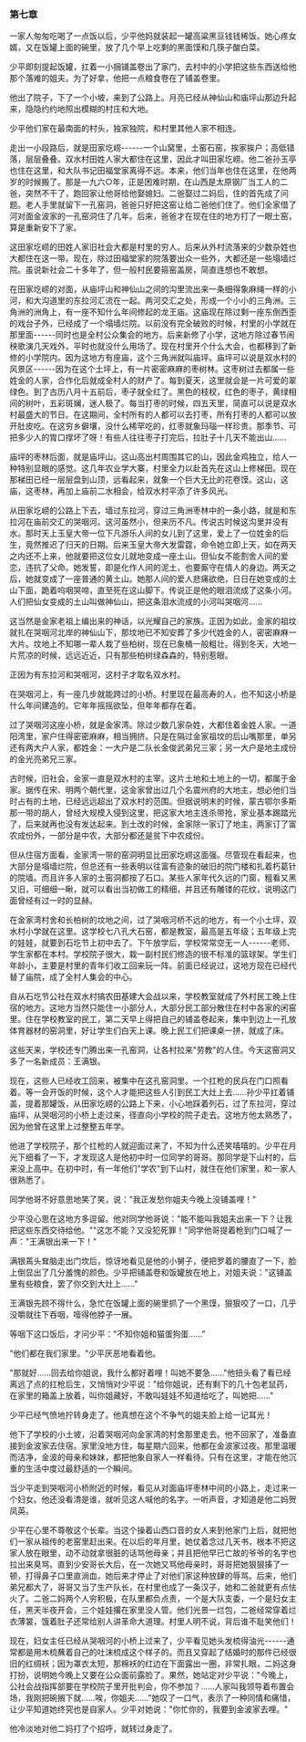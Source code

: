 ### 第七章

一家人匆匆吃喝了一点饭以后，少平他妈就装起一罐高粱黑豆钱钱稀饭。她心疼女婿，又在饭罐上面的碗里，放了几个早上吃剩的黑面馍和几筷子酸白菜。

少平即刻提起饭罐，扛着一小捆铺盖卷出了家门，去村中的小学把这些东西送给他那个落难的姐夫。为了好拿，他把一点粮食卷在了铺盖卷里。

他出了院子，下了一个小坡，来到了公路上。月亮已经从神仙山和庙坪山那边升起来，隐隐约约地照出模糊的村庄和大地。

少平他们家在最南面的村头，独家独院，和村里其他人家不相连。

走出一小段路后，就是田家圪崂------一个山窝里，土窑石窑，挨家挨户；高低错落，层层叠叠。双水村田姓人家大都住在这里，因此才叫田家圪崂。他二爸孙玉亭也住在这里，和大队书记田福堂家离得不远。本来，他们当年也住在这里，在他两岁的时候搬了。那是一九六○年，正是困难时期，在山西是太原钢厂当工人的二爸，突然不干了，跑回家让他哥给他娶媳妇。二爸娶过二妈后，住的首先成了问题。老人手里就留下一孔窑洞，爸爸只好把这窑让给二爸他们住了。他们全家借了河对面金波家的一孔窑洞住了几年。后来，爸爸才在现在住的地方打了一眼土窑，算是重新安下了家。

这田家圪崂的田姓人家旧社会大都是村里的穷人。后来从外村流落来的少数杂姓也大都住在这一带。现在，除过田福堂家的院落要出众一些外，大都还是一些塌墙烂院。虽说新社会二十多年了，但一般村民要箍窑盖房，简直连想也不敢想。

在田家圪崂的对面，从庙坪山和神仙山之间的沟里流出来一条细得象麻绳一样的小河，和大沟道里的东拉河汇流在一起。两河交汇之处，形成一个小小的三角洲。三角洲的洲角上，有一座不知什么年间修起的龙王庙。这庙现在除过剩一座东倒西歪的戏台子外，已经成了一个塌墙烂院。以前没有完全破败的时候，村里的小学就在那里面------同时也是全村公众集会的地方。后来新修了小学，这地方除过春节闹秧歌演几天戏外，平时也就没什么用场了。现在村里开个什么大会，也都移到了新修的小学院内。因为这地方有座庙，这个三角洲就叫庙坪。庙坪可以说是双水村的风景区------因为在这个土坪上，有一片密密麻麻的枣树林。这枣树过去都属一些姓金的人家，合作化后就成全村人的财产了。每到夏天，这里就会是一片可爱的翠绿色。到了古历八月十五前后，枣子就全红了。黑色的枝杈，红色的枣子，黄绿相间的树叶，五彩斑斓，迷人极了。每当打枣的时候，四五天里，简直可以说是双水村最盛大的节日。在这期间，全村所有的人都可以去打枣，所有打枣的人都可以放开肚皮吃。在这穷乡僻壤，没什么稀罕吃的，红枣就象玛瑙一样珍贵。那季节、可把多少人的胃口撑坏了呀！有些人往往枣子打完后，拉肚子十几天不能出山......

庙坪的枣林后面，就是庙坪山。这山高出村周围其它的山，因此金鸡独立，给人一种特别显眼的感觉。这几年农业学大寨，村里全力以赴首先在这山上修梯田。现在那梯田已经一层层盘到山顶，远看起来，就象一个巨大无比的花卷馍。这山，这庙，这枣林，再加上庙前二水相会，给双水村平添了许多风光。

从田家圪崂的公路上下去，墙过东拉河，穿过三角洲枣林中的一条小路，就是和东拉河在庙前交汇的哭咽河。这河虽然小，但来历不凡。传说古时候这沟里并没有水。那时天上玉皇大帝一位下凡游乐人间的女儿到了这里，爱上了一位姓金的后生，竟然推迟了归天的日期。后来玉皇大帝大发雷霆，命令她立即上天，如在两天之内还不上来，他就要把这位女儿就地变成一座土山。但仙女不能割舍人间的爱恋，违抗了父命。她发誓，即是化作人间的泥土，也要厮守在情人的身边。两天之后，她就变成了一座普通的黄土山。她那人间的爱人悲痛欲绝，日日在她变成的土山下面，跪着呜咽哭啼，直至死在这山脚下。传说正是他的眼泪流成了这条小河。人们把仙女变成的土山叫做神仙山，把这条泪水流成的小河叫哭咽河......

这当然是金家老祖上编出来的神话，以光耀自己的家族。正因为如此，金家的祖坟就扎在哭咽河北岸的神仙山下，那坟地已不知安葬了多少代姓金的人，密密麻麻一大片。坟地上不知哪一辈人栽了些柏树，现在已象桶一般粗壮。得到冬天，大地一片荒凉的时候，远远近近，只有那些柏树绿森森的，特别惹眼。

正因为有东拉河和哭咽河，这村子才取名双水村。

在哭咽河上，有一座几步就能跨过的小桥。村里现在最高寿的人，也不知这小桥是什么年间建造的。它年年摇摇欲坠，但年年都存在着。

过了哭咽河这座小桥，就是金家湾。除过少数几家杂姓，大都住着金姓人家。一道阳湾里，家户住得密密麻麻，相当拥挤。只是在隔过金家祖坟的后山嘴那里，单另还有两大户人家，都姓金：一大户是二队长金俊武弟兄三家；另一大户是地主成份的金光亮弟兄三家。

古时候，旧社会，金家一直是双水村的主宰。这片土地和土地上的一切，都属于金家。据传在宋、明两个朝代里，这金家曾出过几个名震州府的大地主，想必他们当时占有的土地，已经远远超出了双水村的范围。但据说明末的时候，蒙古鄂尔多斯那一带的胡人，曾经大规模入侵到这里，把这家大地主连杀带抢，家业基本踢踏光了，后来就再也没有发达起来。到土改的时候，金家除一家订了地主，两家订了富农成份外，一部分是中农，大部分都还是贫下中农成份。

但从住宿方面看，金家湾一带的窑洞明显比田家圪崂这面强。尽管现在看起来，也大部分是塌墙烂院，但总还有一些表明以往富有迹象的破旧的院门楼和扎着朽葛针的院墙。而且许多人家的土窑洞都按了石口。某些人家年代久远的门窗，粗看又黑又旧，可细细一瞅，就可以看出当初做工的精细，并且还有雕镂的花纹，说明这门面曾经有过一时的显赫。

在金家湾村舍和长柏树的坟地之间，过了哭咽河桥不远的地方，有一个小土坪，双水村小学就在这里。这学校七八孔大石窑，都是教室，最高是五年级；五年级上完的娃娃，就要到石圪节上初中去了。下午放学后，学校常常空无一人------老师、学生家都在本村。学校院子很大，栽一副村民们修造的很不标准的篮球架。学生们年龄小，主要是村里的青年们收工回来玩一阵。前面已经说过，这地方现在已经代替了庙院，成了全村人集会的中心。

自从石圪节公社在双水村搞农田基建大会战以来，学校教室就成了外村民工晚上住宿的地方。这地方当然只能住一小部分人，大部分民工部分散住在村中各家的闲窑里。住在学校教室的民工，第二天早上得把自己的铺盖卷起来，集中到边上一孔放体育器材的窑洞里，好让学生们白天上课。晚上民工们把课桌一拼，就成了床。

这些天来，学校还专门腾出来一孔窑洞，让各村拉来"劳教"的人住。今天这窑洞又多了一名新成员：王满银。

现在，这些人已经收工回来，被集中在这孔窑洞里。一个扛枪的民兵在门口照看着。等一会开饭的时候，这个人才能把这些人引到民工大灶上去......孙少平扛着铺盖，提着那罐饭，从田家圪崂的公路上下来，小心地踩着列石，过了东拉河，穿过庙坪，从哭咽河的小桥上走过来，径直向小学校的院子走去。这地方他太熟悉了，因为他曾在这里上过整整五年学。

他进了学校院子，那个扛枪的人就迎面过来了，不知为什么还笑嘻嘻的。少平在月光下细看了一下，才发现这人是他初中时一位同学的哥哥。那同学是下山村的，后来没上高中。在初中时，有一年他们"学农"到下山村，就住在他们家里，和一家人很熟悉了。

同学他哥不好意思地笑了笑，说："我正发愁你姐夫今晚上没铺盖哩！"

少平没心思在这地方多逗留。他对同学他哥说："能不能叫我姐夫出来一下？让我把这些东西交待给他。""这怎不能？又没犯死罪！"同学他哥提着枪到门口喊了一声："王满银出来一下！"

满银蔫头耷脑走出门坎后，惊讶地看见是他的小舅子，便把罗着的腰直了一下，脸上倒显出了几分羞愧的颜色。少平把铺盖卷和饭罐放在地上，对姐夫说："这铺盖里有些粮食，罢了你交到大灶上......"

王满银先顾不得什么，急忙在饭罐上面的碗里抓了一个黑馍，狠狠咬了一口，几乎没嚼就往下吞咽，噎得他脖子一展。

等咽下这口饭后，才问少平："不知你姐和猫蛋狗蛋......"

"他们都在我们家里。"少平厌恶地看着他。

"那就好......回去给你姐说，我什么都好着哩！叫她不要急......"他扭头看了看已经离远了点的扛枪后生，又悄悄对少平说："给你姐说，还有剩下的几十包老鼠药，在家里的箱盖上放着，叫你姐藏好，不敢叫娃娃不知道给吃了，叫她把......"

少平已经气愤地拧转身走了。他真想在这个不争气的姐夫脸上给一记耳光！

他下了学校的小土坡，沿着哭咽河向金家湾的村舍那里走去。他不回家了，准备直接到金波家去住宿。家里没地方住，每星期六回来，他都在金波家过夜。那里温暖而洁净，金波的母亲和妹妹，都把他象自家人一样看待。只有在这里，才能在他沉重的生活中度过最舒适的一个瞬间。

当少平走到哭咽河小桥附近的时候，看见从对面庙坪枣林中间的小路上，走过来一个妇女。他还没看清是谁，就听见这人喊他的名字。一听声音，才知道是他二妈贺凤英。

少平在心里不尊敬这个长辈。当这个操着山西口音的女人来到他家门上后，就把他们一家从祖传的老窑里赶出来。在以后的年月里，她仗着念过几天书，根本不把这家人放在眼里，动不动就拿很脏的话骂他母亲；并且把他早已亡故的爷爷的名字也拉出来臭骂。直到少安哥长大后，在一次她又骂他母亲时，哥哥把她狠狠揍了一顿，打得鼻子口里直淌血，她后来才停止了对他们家这种放肆的辱骂。后来，他们弟兄都大了，哥哥又当了生产队长，在村里也成了一条汉子，她和二爸就更有点怯火了。二爸二妈两个人穷积极，在队里都负点责，一个是大队支委，一个是妇女主任，黑天半夜开会，三个娃娃撂在家里没人管。他们光景一烂包，二爸经常穿着烂衣薄裳，饿着肚子还常给别人讲革命大道理。村里人明不说，背后谁不耻笑他们！

现在，妇女主任已经从哭咽河的小桥上过来了，少平看见她头发梳得油光------通常都是用木梳蘸着自己的吐沫梳成这个样子的。而且又穿起了结婚时的那件已经很旧的红绸袄；因为罩衣太短，那棉袄的红边在下面露出一圈，非常扎眼，二妈这身打扮，说明她今晚上又要在公众面前露脸了。果然，她站定对少平说："今晚上，公社会战指挥部要在学校院子里开批判会，你不参加？......人家叫我领导着布置会场，我刚把碗搁下就......唉，你姐夫......"她叹了一口气，表示了一种同情和痛惜，让少平知道她终究也是自家人。少平对她说："你忙你的，我要到金波家去哩。"

他冷淡地对他二妈打了个招呼，就转过身走了。